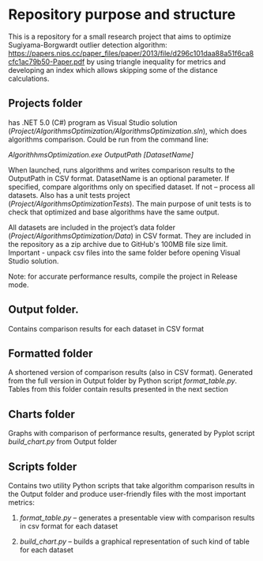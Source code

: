 # Repository purpose and structure

This is a repository for a small research project that aims to optimize Sugiyama-Borgwardt outlier detection algorithm: https://papers.nips.cc/paper_files/paper/2013/file/d296c101daa88a51f6ca8cfc1ac79b50-Paper.pdf by using triangle inequality for metrics and developing an index which allows skipping some of the distance calculations.

## Projects folder

has .NET 5.0 (C#) program as Visual Studio solution (*Project/AlgorithmsOptimization/AlgorithmsOptimization.sln*), which does algorithms comparison. Could be run from the command line:

*AlgorithhmsOptimization.exe OutputPath [DatasetName]*

When launched, runs algorithms and writes comparison results to the OutputPath in CSV format. DatasetName is an optional parameter. If specified, compare algorithms only on specified dataset. If not – process all datasets.
Also has a unit tests project (*Project/AlgorithmsOptimizationTests*). The main purpose of unit tests is to check that optimized and base algorithms have the same output.

All datasets are included in the project’s data folder (*Project/AlgorithmsOptimization/Data*) in CSV format. They are included in the repository as a zip archive due to GitHub's 100MB file size limit. Important - unpack csv files into the same folder before opening Visual Studio solution. 

Note: for accurate performance results, compile the project in Release mode.

## Output folder. 

Contains comparison results for each dataset in CSV format

## Formatted folder 

A shortened version of comparison results (also in CSV format). Generated from the full version in Output folder by Python script *format_table.py*. Tables from this folder contain results presented in the next section

## Charts folder

Graphs with comparison of performance results, generated by Pyplot script *build_chart.py* from Output folder

## Scripts folder

Contains two utility Python scripts that take algorithm comparison results in the Output folder and produce user-friendly files with the most important metrics: 

1. *format_table.py* – generates a presentable view with comparison results in csv format for each dataset

2. *build_chart.py* – builds a graphical representation of such kind of table for each dataset




